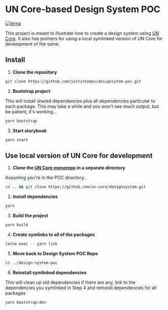 # UN Core-based Design System POC

[![lerna](https://img.shields.io/badge/maintained%20with-lerna-cc00ff.svg)](https://lerna.js.org/)

This project is meant to illustrate how to create a design system using [UN Core](https://github.com/un-core/designsystem). It also has pointers for using a local symlinked version of UN Core for development of the same.

## Install

1. **Clone the repository**

```bash
git clone https://github.com/justintemps/designsytem-poc.git
```

2. **Bootstrap project**

This will install shared dependencies plus all dependencies particular to each package. This may take a while and you won't see much output, but be patient, it's working...

```bash
yarn bootstrap
```

3. **Start storybook**

```bash
yarn start
```

## Use local version of UN Core for development

1. **Clone the [UN Core monorepo](https://github.com/un-core/designsystem) in a separate directory**

Assuming you're in the POC directory..

```bash
cd .. && git clone https://github.com/un-core/designsystem.git
```

2. **Install dependencies**

```bash
yarn
```

3. **Build the project**

```bash
yarn build
```

4. **Create symlinks to all of the packages**

```bash
lerna exec -- yarn link
```

5. **Move back to Design System POC Repo**

```bash
cd ../design-system-poc
```

6. **Reinstall symlinked dependencies**

This will clean up old dependencies if there are any, link to the dependencies you symlinked in Step 4 and reinstall dependencies for all packages

```bash
yarn bootstrap:dev
```
